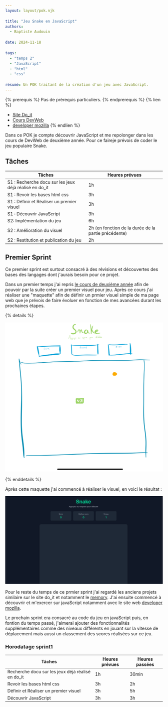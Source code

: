 ```yaml
---
layout: layout/pok.njk

title: "Jeu Snake en JavaScript"
authors:
  - Baptiste Audouin

date: 2024-11-18

tags: 
  - "temps 2"
  - "JavaScript"
  - "html"
  - "css"

résumé: Un POK traitant de la création d'un jeu avec JavaScript.
---
```


{% prerequis %}
Pas de prérequis particuliers.
{% endprerequis %}
{% lien %}
 - [Site Do_it](https://francoisbrucker.github.io/do-it/)
 - [Cours DevWeb](https://francoisbrucker.github.io/cours_informatique/enseignements/ecm/2A/option-web/)
 - [developer mozilla](https://developer.mozilla.org/en-US/)
{% endlien %}

Dans ce POK je compte découvrir JavaScript et me repolonger dans les cours de DevWeb de deuxième année. Pour ce faireje prévois de coder le jeu populaire Snake.


## Tâches

| Tâches | Heures prévues |
| --------|-------- |
| S1 : Recherche docu  sur les jeux déjà réalisé en do_it | 1h |
| S1 : Revoir les bases html css | 3h |
| S1 : Définir et Réaliser un premier visuel | 3h |
| S1 : Découvrir JavaScript | 3h |
| S2: Implémentation du jeu | 6h |
| S2 : Amélioration du visuel | 2h (en fonction de la durée de la partie précédente) |
| S2 : Restitution et publication du jeu | 2h |


## Premier Sprint

Ce premier sprint est surtout consacré à des révisions et découvertes des bases des langages dont j'aurais besoin pour ce projet.

Dans un premier temps j'ai repris [le cours de deuxième année](https://francoisbrucker.github.io/cours_informatique/enseignements/ecm/2A/option-web/) afin de pouvoir par la suite créer un premier visuel pour jeu. 
Après ce cours j'ai réaliser une "maquette" afin de définir un prmier visuel simple de ma page web que je prévois de faire évoluer en fonction de mes avancées durant les prochaines étapes.

{% details %}

 <div><img src="./images/maquette_snake.jpeg"></div>

{% enddetails %}

Après cette maquette j'ai commencé à réaliser le visuel, en voici le résultat :

 <div><img src="./images/snake_visuel_1.png"></div>

Pour le reste du temps de ce prmier sprint j'ai regardé les anciens projets similaire sur le site do_it et notamment le [memory](https://francoisbrucker.github.io/do-it/promos/2023-2024/William%20Lalanne/pok/temps-1/). J'ai ensuite commencé à découvrir et m'exercer sur javaScript notamment avec le site web [developer mozilla](https://developer.mozilla.org/en-US/).

Le prochain sprint era consacré au code du jeu en javaScript puis, en fontion du temps passé, j'aimerai ajouter des fonctionnalités supplémentaires comme des niveaux différents en jouant sur la vitesse de déplacement mais aussi un classement des scores réalisées sur ce jeu.

### Horodatage sprint1
| Tâches | Heures prévues | Heures passées |
| --------|-------- |-------- |
| Recherche docu  sur les jeux déjà réalisé en do_it | 1h | 30min |
| Revoir les bases html css | 3h | 2h |
| Définir et Réaliser un premier visuel | 3h | 5h |
| Découvrir JavaScript | 3h | 3h |
